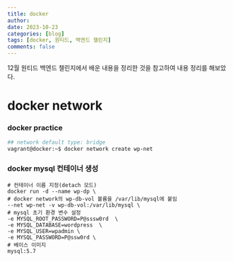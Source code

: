 ```yaml
---
title: docker
author:
date: 2023-10-23
categories: [blog]
tags: [docker, 원티드, 백엔드 챌린지]
comments: false
---
```


12월 원티드 백엔드 챌린지에서 배운 내용을 정리한 것을 참고하여 내용 정리를 해보았다.



# docker network

### docker practice


```bash
## network default type: bridge
vagrant@docker:~$ docker network create wp-net
```

### docker mysql 컨테이너 생성

```Docker
# 컨테이너 이름 지정(detach 모드)
docker run -d --name wp-dp \
# docker network의 wp-db-vol 볼륨을 /var/lib/mysql에 붙임
--net wp-net -v wp-db-vol:/var/lib/mysql \
# mysql 초기 환경 변수 설정
-e MYSQL_ROOT_PASSWORD=P@sssw0rd  \
-e MYSQL_DATABASE=wordpress  \
-e MYSQL_USER=wpadmin \ 
-e MYSQL_PASSWORD=P@ssw0rd \
# 베이스 이미지
mysql:5.7
```






